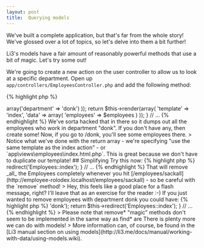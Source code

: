 ```yaml
---
layout: post
title:  Querying models
---
```


We've built a complete application, but that's far from the whole story! We've glossed over a lot of topics, so let's delve into them a bit further!

Li3's models have a fair amount of reasonably powerful methods that use a bit of magic. Let's try some out!

We're going to create a new action on the user controller to allow us to look at a specific department. Open up `app/controllers/EmployeesController.php` and add the following method:

{% highlight php %}
<?php
// ...
    
    public function donk() {
        $employees = Employees::find('all', array(
            'conditions' => array('department' => 'donk')
        ));

        return $this->render(array(
            'template' => 'index',
            'data' => array(
                'employees' => $employees
            )
        ));
    }
// ...
{% endhighlight %}

We've sorta hacked that in there so it dumps out all the employees who work in department "donk". If you don't have any, then create some! Now, if you go to /donk, you'll see some employees there.

> Notice what we've done with the return array - we're specifying "use the same template as the index action" - or `app\views\employees\index.html.php`. This is great because we don't have to duplicate our template!

## Simplifying

Try this now:

{% highlight php %}
<?php
// ...
    public function donk() {
        $employees = Employees::findAllByDepartment('donk');
        
// ...
{% endhighlight %}

Notice that this code is now more **semantic** - that is, it communicates its meaning more explicitly. This takes advantage of the fact that Li3 models offer "find*" **magic methods**.

## Removing data

Let's say we wanted to sack everyone:

{% highlight php %}
<?php
// ...
    public function sackall() {
        Employees::remove();
        return $this->redirect('Employees::index');
    }
        
// ...
{% endhighlight %}

That will remove _all_ the Employees completely whenever you hit [/employees/sackall](http://employee-rolodex.localhost/employees/sackall) - so be careful with the `remove` method!

> Hey, this feels like a good place for a flash message, right? I'll leave that as an exercise for the reader :-)

If you just wanted to remove employees with department donk you could have:

{% highlight php %}
<?php
// ...
    public function sackdonk() {
        Employees::remove(array('department' => 'donk');
        return $this->redirect('Employees::index');
    }
        
// ...
{% endhighlight %}

> Please note that remove* "magic" methods don't seem to be implemented in the same way as find* are

There is plenty more we can do with models!

> More information can, of course, be found in the [Li3 manual section on using models](http://li3.me/docs/manual/working-with-data/using-models.wiki).